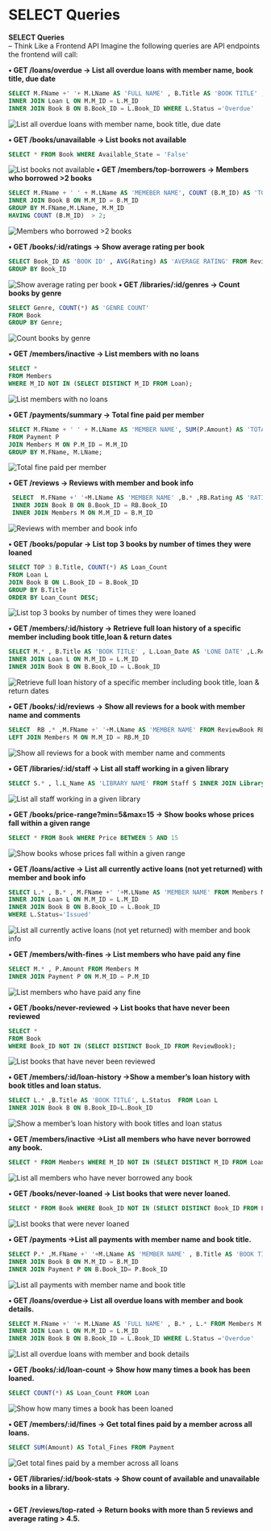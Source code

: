 ﻿# SELECT Queries

**SELECT Queries**  
– Think Like a Frontend API Imagine the following queries are API endpoints the
frontend will call:

**• GET /loans/overdue → List all overdue loans with member name, book title, due date**

```sql
SELECT M.FName +' '+ M.LName AS 'FULL NAME' , B.Title AS 'BOOK TITLE' , L.Status AS 'LOAN STATUS' FROM Members M
INNER JOIN Loan L ON M.M_ID = L.M_ID
INNER JOIN Book B ON B.Book_ID = L.Book_ID WHERE L.Status ='Overdue'
```
![List all overdue loans with member name, book title, due date](./image/GET-loans-overdue.png)

**• GET /books/unavailable → List books not available**
```sql
SELECT * FROM Book WHERE Available_State = 'False'
```
![List books not available](./image/GET-books-unavailable.png)
**• GET /members/top-borrowers → Members who borrowed >2 books**
```sql
SELECT M.FName + ' ' + M.LName AS 'MEMEBER NAME', COUNT (B.M_ID) AS 'TOTAL BORROWED' FROM Members M 
INNER JOIN Book B ON M.M_ID = B.M_ID
GROUP BY M.FName,M.LName, M.M_ID
HAVING COUNT (B.M_ID)  > 2;
```
![Members who borrowed >2 books](./image/GET-members-top-borrowers.png)

**• GET /books/:id/ratings → Show average rating per book**
```sql
SELECT Book_ID AS 'BOOK ID' , AVG(Rating) AS 'AVERAGE RATING' FROM ReviewBook 
GROUP BY Book_ID

```
![Show average rating per book](./image/GET-books-id-ratings.png)
**• GET /libraries/:id/genres → Count books by genre**
```sql
SELECT Genre, COUNT(*) AS 'GENRE COUNT'
FROM Book 
GROUP BY Genre;
```
![Count books by genre](./image/GET-libraries-id-genres.png)

**• GET /members/inactive → List members with no loans**
```sql
SELECT * 
FROM Members 
WHERE M_ID NOT IN (SELECT DISTINCT M_ID FROM Loan);
```
![List members with no loans](./image/GET-members-inactive.png)

**• GET /payments/summary → Total fine paid per member**
```sql
SELECT M.FName + ' ' + M.LName AS 'MEMBER NAME', SUM(P.Amount) AS 'TOTAL FINE'
FROM Payment P
JOIN Members M ON P.M_ID = M.M_ID
GROUP BY M.FName, M.LName;
```

![Total fine paid per member](./image/GET-payments-summary.png)


**• GET /reviews → Reviews with member and book info**
```sql
 SELECT  M.FName +' '+M.LName AS 'MEMBER NAME' ,B.* ,RB.Rating AS 'RATING', RB.Comments AS 'COMMENTS',RB.Review_Date AS 'REVIEW DATE' FROM ReviewBook RB 
 INNER JOIN Book B ON B.Book_ID = RB.Book_ID 
 INNER JOIN Members M ON M.M_ID = B.M_ID
```


![Reviews with member and book info](./image/GET-reviews.png)

**• GET /books/popular → List top 3 books by number of times they were loaned**
```sql
SELECT TOP 3 B.Title, COUNT(*) AS Loan_Count
FROM Loan L
JOIN Book B ON L.Book_ID = B.Book_ID
GROUP BY B.Title
ORDER BY Loan_Count DESC;

```

![List top 3 books by number of times they were loaned](./image/GET-books-popular.png)

**• GET /members/:id/history → Retrieve full loan history of a specific member including book title,loan & return dates**
```sql
SELECT M.* , B.Title AS 'BOOK TITLE' , L.Loan_Date AS 'LONE DATE' ,L.Return_Date AS 'RETURN DATE' FROM Members M 
INNER JOIN Loan L ON M.M_ID = L.M_ID
INNER JOIN Book B ON B.Book_ID = L.Book_ID
```

![Retrieve full loan history of a specific member including book title, loan & return dates](./image/GET-members-id-history.png)

**• GET /books/:id/reviews → Show all reviews for a book with member name and comments**
```sql
SELECT  RB .* ,M.FName +' '+M.LName AS 'MEMBER NAME' FROM ReviewBook RB
LEFT JOIN Members M ON M.M_ID = RB.M_ID 
```


![Show all reviews for a book with member name and comments](./image/GET-books-id-reviews.png)

**• GET /libraries/:id/staff → List all staff working in a given library**
```sql
SELECT S.* , l.L_Name AS 'LIBRARY NAME' FROM Staff S INNER JOIN Library L ON L.L_ID = S.L_ID
```

![List all staff working in a given library](./image/GET-libraries-id-staff.png)


**• GET /books/price-range?min=5&max=15 → Show books whose prices fall within a given range**
```sql
SELECT * FROM Book WHERE Price BETWEEN 5 AND 15
```


![Show books whose prices fall within a given range](./image/GET-books-price-range.png)


**• GET /loans/active → List all currently active loans (not yet returned) with member and book info**
```sql
SELECT L.* , B.* , M.FName +' '+M.LName AS 'MEMBER NAME' FROM Members M 
INNER JOIN Loan L ON M.M_ID = L.M_ID 
INNER JOIN Book B ON B.Book_ID = L.Book_ID
WHERE L.Status='Issued'
```

![List all currently active loans (not yet returned) with member and book info](./image/GET-loans-active.png)



**• GET /members/with-fines → List members who have paid any fine**
```sql
SELECT M.* , P.Amount FROM Members M
INNER JOIN Payment P ON M.M_ID = P.M_ID
```


![List members who have paid any fine](./image/GET-members-with-fines.png)



**• GET /books/never-reviewed → List books that have never been reviewed**
```sql
SELECT * 
FROM Book 
WHERE Book_ID NOT IN (SELECT DISTINCT Book_ID FROM ReviewBook);
```

![List books that have never been reviewed](./image/GET-books-never-reviewed.png)



**• GET /members/:id/loan-history →Show a member’s loan history with book titles and loan status.**
```sql
SELECT L.* ,B.Title AS 'BOOK TITLE', L.Status  FROM Loan L 
INNER JOIN Book B ON B.Book_ID=L.Book_ID
```
![Show a member’s loan history with book titles and loan status](./image/GET-members-id-loan-history.png)


**• GET /members/inactive →List all members who have never borrowed any book.**
```sql
SELECT * FROM Members WHERE M_ID NOT IN (SELECT DISTINCT M_ID FROM Loan);
```

![List all members who have never borrowed any book](./image/GET-members-inactive2.png)


**• GET /books/never-loaned → List books that were never loaned.**
```sql
SELECT * FROM Book WHERE Book_ID NOT IN (SELECT DISTINCT Book_ID FROM Loan);
```

![List books that were never loaned](./image/GET-books-never-loaned.png)

**• GET /payments →List all payments with member name and book title.**
```sql
SELECT P.* ,M.FName +' '+M.LName AS 'MEMBER NAME' , B.Title AS 'BOOK TITLE' FROM Members M 
INNER JOIN Book B ON M.M_ID = B.M_ID
INNER JOIN Payment P ON B.Book_ID= P.Book_ID
```

![List all payments with member name and book title](./image/GET-payments.png)

**• GET /loans/overdue→ List all overdue loans with member and book details.**
```sql
SELECT M.FName +' '+ M.LName AS 'FULL NAME' , B.* , L.* FROM Members M
INNER JOIN Loan L ON M.M_ID = L.M_ID
INNER JOIN Book B ON B.Book_ID = L.Book_ID WHERE L.Status ='Overdue'
```
![List all overdue loans with member and book details](./image/GET-loans-overdue3.png)


**• GET /books/:id/loan-count → Show how many times a book has been loaned.**
```sql
SELECT COUNT(*) AS Loan_Count FROM Loan

```

![Show how many times a book has been loaned](./image/GET-books-id-loan-count.png)

**• GET /members/:id/fines → Get total fines paid by a member across all loans.**
```sql
SELECT SUM(Amount) AS Total_Fines FROM Payment
```

![Get total fines paid by a member across all loans](./image/GET-members-id-fines.png)

**• GET /libraries/:id/book-stats → Show count of available and unavailable books in a library.**
```sql

```
**• GET /reviews/top-rated → Return books with more than 5 reviews and average rating > 4.5.**
```sql

```